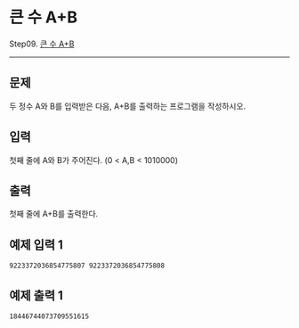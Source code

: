 # 큰 수 A+B

Step09. [큰 수 A+B](https://www.acmicpc.net/problem/10757)

---

## 문제

두 정수 A와 B를 입력받은 다음, A+B를 출력하는 프로그램을 작성하시오.

## 입력

첫째 줄에 A와 B가 주어진다. (0 < A,B < 1010000)

## 출력

첫째 줄에 A+B를 출력한다.

## 예제 입력 1 

```
9223372036854775807 9223372036854775808
```

## 예제 출력 1 

```
18446744073709551615
```